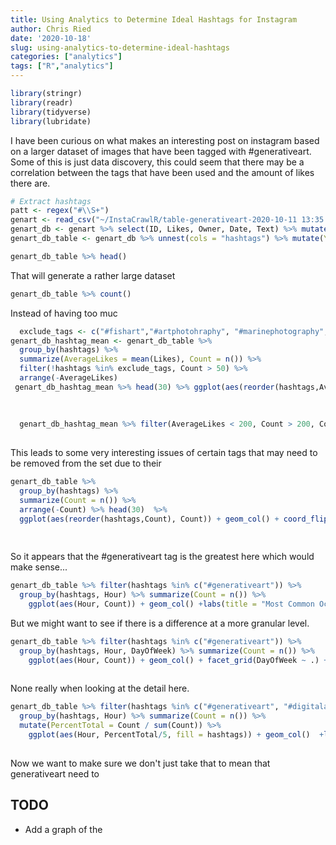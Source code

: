 ```yaml
---
title: Using Analytics to Determine Ideal Hashtags for Instagram 
author: Chris Ried
date: '2020-10-18'
slug: using-analytics-to-determine-ideal-hashtags
categories: ["analytics"]
tags: ["R","analytics"]
---
```



```r
library(stringr)
library(readr)
library(tidyverse)
library(lubridate)
```

I have been curious on what makes an interesting post on instagram based on a larger dataset of images that have been tagged with #generativeart. Some of this is just data discovery, this could seem that there may be a correlation between the tags that have been used and the amount of likes there are. 



```r
# Extract hashtags
patt <- regex("#\\S+")
genart <- read_csv("~/InstaCrawlR/table-generativeart-2020-10-11 13:35:33.csv")
genart_db <- genart %>% select(ID, Likes, Owner, Date, Text) %>% mutate(hashtags = str_extract_all(Text,patt) )
genart_db_table <- genart_db %>% unnest(cols = "hashtags") %>% mutate(Year = year(Date), Month = month(Date), DayOfWeek = wday(Date),  Day = day(Date), Hour = hour(Date))
```

```r
genart_db_table %>% head()
```
That will generate a rather large dataset 
```r
genart_db_table %>% count()
```

Instead of having too muc
```r
  exclude_tags <- c("#fishart","#artphotohraphy", "#marinephotography","#underwaterscenes","#sharkattack","#акула","#вебпанк","#сос","#seaphotography","fishart","#sharks","#enhancedvitimins")
genart_db_hashtag_mean <- genart_db_table %>% 
  group_by(hashtags) %>% 
  summarize(AverageLikes = mean(Likes), Count = n()) %>% 
  filter(!hashtags %in% exclude_tags, Count > 50) %>% 
  arrange(-AverageLikes)
 genart_db_hashtag_mean %>% head(30) %>% ggplot(aes(reorder(hashtags,AverageLikes), AverageLikes)) + geom_col() + coord_flip() + labs(title = "Most Common Hashtags in Generative Art Posts", 
                                                                                 x
                                                                                 = "Hashtag")
 
  genart_db_hashtag_mean %>% filter(AverageLikes < 200, Count > 200, Count < 40000) %>%  ggplot(aes(AverageLikes, Count, label = hashtags)) + geom_point() + geom_text(check_overlap = TRUE, angle = 45, hjust =0)
  
```
This leads to some very interesting issues of certain tags that may need to be removed from the set due to their  

```r
genart_db_table %>% 
  group_by(hashtags) %>% 
  summarize(Count = n()) %>% 
  arrange(-Count) %>% head(30)  %>% 
  ggplot(aes(reorder(hashtags,Count), Count)) + geom_col() + coord_flip() + labs(title = "Most Common Hashtags in Generative Art Posts", 
                                                                                 x
                                                                                 = "Hashtag")
```
So it appears that the #generativeart tag is the greatest here which would make sense... 

```r
genart_db_table %>% filter(hashtags %in% c("#generativeart")) %>% 
  group_by(hashtags, Hour) %>% summarize(Count = n()) %>% 
    ggplot(aes(Hour, Count)) + geom_col() +labs(title = "Most Common Occurence in Generative Art Posts",  x = "Hour")
```

But we might want to see if there is a difference at a more granular level. 
```r
genart_db_table %>% filter(hashtags %in% c("#generativeart")) %>% 
  group_by(hashtags, Hour, DayOfWeek) %>% summarize(Count = n()) %>% 
    ggplot(aes(Hour, Count)) + geom_col() + facet_grid(DayOfWeek ~ .) +labs(title = "Most Common Hashtags in #generativeart Posts by Day", 
                                                                                 x = "Hashtag")
```
None really when looking at the detail here. 

```r
genart_db_table %>% filter(hashtags %in% c("#generativeart", "#digitalart","#creativecoding", "#generative", "#codeart","#abstractart")) %>% 
  group_by(hashtags, Hour) %>% summarize(Count = n()) %>% 
  mutate(PercentTotal = Count / sum(Count)) %>% 
    ggplot(aes(Hour, PercentTotal/5, fill = hashtags)) + geom_col()  +labs(title = "Most Common Hashtags in #generativeart Posts by Day (%)", 
                                                                                 x = "Hashtag") 
```
Now we want to make sure we don't just take that to mean that generativeart need to 

## TODO 
* Add a graph of the 